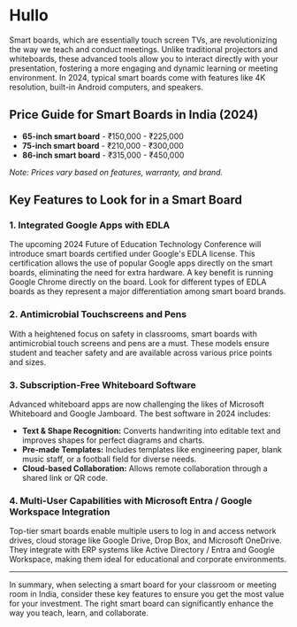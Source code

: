# Hullo

Smart boards, which are essentially touch screen TVs, are revolutionizing the way we teach and conduct meetings. Unlike traditional projectors and whiteboards, these advanced tools allow you to interact directly with your presentation, fostering a more engaging and dynamic learning or meeting environment. In 2024, typical smart boards come with features like 4K resolution, built-in Android computers, and speakers.

## Price Guide for Smart Boards in India (2024)

- **65-inch smart board** - ₹150,000 - ₹225,000
- **75-inch smart board** - ₹210,000 - ₹300,000
- **86-inch smart board** - ₹315,000 - ₹450,000

*Note: Prices vary based on features, warranty, and brand.*

## Key Features to Look for in a Smart Board

### 1. Integrated Google Apps with EDLA

The upcoming 2024 Future of Education Technology Conference will introduce smart boards certified under Google's EDLA license. This certification allows the use of popular Google apps directly on the smart boards, eliminating the need for extra hardware. A key benefit is running Google Chrome directly on the board. Look for different types of EDLA boards as they represent a major differentiation among smart board brands.

### 2. Antimicrobial Touchscreens and Pens

With a heightened focus on safety in classrooms, smart boards with antimicrobial touch screens and pens are a must. These models ensure student and teacher safety and are available across various price points and sizes.

### 3. Subscription-Free Whiteboard Software

Advanced whiteboard apps are now challenging the likes of Microsoft Whiteboard and Google Jamboard. The best software in 2024 includes:

- **Text & Shape Recognition:** Converts handwriting into editable text and improves shapes for perfect diagrams and charts.
- **Pre-made Templates:** Includes templates like engineering paper, blank music staff, or a football field for diverse needs.
- **Cloud-based Collaboration:** Allows remote collaboration through a shared link or QR code.

### 4. Multi-User Capabilities with Microsoft Entra / Google Workspace Integration

Top-tier smart boards enable multiple users to log in and access network drives, cloud storage like Google Drive, Drop Box, and Microsoft OneDrive. They integrate with ERP systems like Active Directory / Entra and Google Workspace, making them ideal for educational and corporate environments.

---

In summary, when selecting a smart board for your classroom or meeting room in India, consider these key features to ensure you get the most value for your investment. The right smart board can significantly enhance the way you teach, learn, and collaborate.
